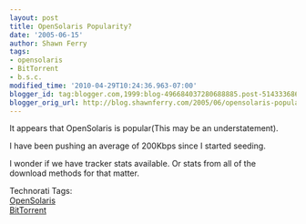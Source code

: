 ```yaml
---
layout: post
title: OpenSolaris Popularity?
date: '2005-06-15'
author: Shawn Ferry
tags:
- opensolaris
- BitTorrent
- b.s.c.
modified_time: '2010-04-29T10:24:36.963-07:00'
blogger_id: tag:blogger.com,1999:blog-496684037280688885.post-5143336866217850299
blogger_orig_url: http://blog.shawnferry.com/2005/06/opensolaris-popularity.html
---
```


It appears that OpenSolaris is popular(This may be an understatement).  
  
I have been pushing an average of 200Kbps since I started seeding.  

I wonder if we have tracker stats available. Or stats from all of the  
download methods for that matter.  

Technorati Tags: [  
OpenSolaris](http://technorati.com/tag/OpenSolaris) [  
BitTorrent](http://technorati.com/tag/BitTorrent)  

